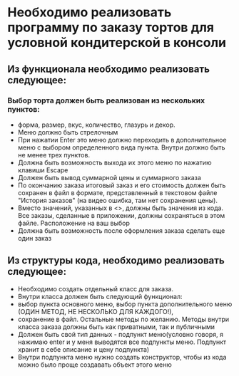 # Необходимо реализовать программу по заказу тортов для условной кондитерской в консоли
## Из функционала необходимо реализовать следующее:
### Выбор торта должен быть реализован из нескольких пунктов:
- форма, размер, вкус, количество, глазурь и декор. 
- Меню должно быть стрелочным
- При нажатии Enter это меню должно переходить в дополнительное меню с выбором определенного вида пункта. Внутри должно быть не менее трех пунктов.
- Должна быть возможность выхода их этого меню по нажатию клавиши Escape
- Должен быть вывод суммарной цены и суммарного заказа
- По окончанию заказа итоговый заказ и его стоимость должен быть сохранен в файл в формате, представленный в текстовом файле "История заказов" (на видео ошибка, там нет сохранения цены).
- Вместо значений, указанных в <>, должны быть значения из кода. Все заказы, сделанные в приложении, должны сохраняться в этом файле. Расположение на ваш выбор
- Должна быть возможность после оформления заказа сделать еще один заказ
 
## Из структуры кода, необходимо реализовать следующее:
- Необходимо создать отдельный класс для заказа.
- Внутри класса должен быть следующий функционал:
- выбор пункта основного меню, выбор пункта дополнительного меню (ОДИН МЕТОД, НЕ НЕСКОЛЬКО ДЛЯ КАЖДОГО!),
- сохранение в файл. Остальные методы по желанию. Методы внутри класса заказа должны быть как приватными, так и публичными
- Должен быть свой тип данных - подпункт меню(условно говоря, я нажимаю enter и у меня выводятся все подпункты меню. Подпункт хранит в себе описание и цену подпункта)
- Внутри подпункта меню нужно создать конструктор, чтобы из кода можно было проще создавать объект этого меню
